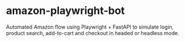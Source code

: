 # amazon-playwright-bot
Automated Amazon flow using Playwright + FastAPI to simulate login, product search, add-to-cart and checkout in headed or headless mode.
